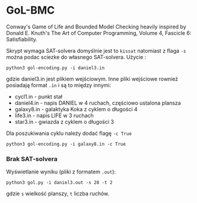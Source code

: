 # GoL-BMC
Conway's Game of Life and Bounded Model Checking heavily inspired by Donald E. Knuth's The Art of Computer Programming, Volume 4, Fascicle 6: Satisfiability.

Skrypt wymaga SAT-solvera domyślnie jest to `kissat` natomiast z flaga `-s` można podac sciezke do własnego SAT-solvera.
Użycie :

~~~
python3 gol-encoding.py -i daniel3.in
~~~
gdzie daniel3.in jest plikiem wejściowym. Inne pliki wejściowe rownież posiadają format `.in` i są to między innymi:
- cycl1.in - punkt stał
- daniel4.in - napis DANIEL w 4 ruchach, częściowo ustalona plansza
- galaxy8.in - galaktyka Koka z cyklem o długości 4
- life3.in - napis LIFE w 3 ruchach
- star3.in - gwiazda z cyklem o długości 3


Dla poszukiwania cyklu należy dodać flagę `-c True`

~~~
python3 gol-encoding.py -i galaxy8.in -c True
~~~

### Brak SAT-solvera

Wyświetlanie wyniku (pliki z formatem `.out`):

~~~
python3 gol.py -i daniel3.out -s 28 -t 2
~~~
gdzie `s` wielkość planszy, `t` liczba ruchów.
